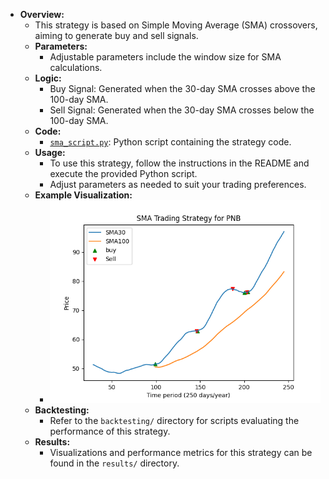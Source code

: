 - **Overview:**
    - This strategy is based on Simple Moving Average (SMA) crossovers, aiming to generate buy and sell signals.
  - **Parameters:**
    - Adjustable parameters include the window size for SMA calculations.
  - **Logic:**
    - Buy Signal: Generated when the 30-day SMA crosses above the 100-day SMA.
    - Sell Signal: Generated when the 30-day SMA crosses below the 100-day SMA.
  - **Code:**
    - [`sma_script.py`](strategies/SMA/sma_script.py): Python script containing the strategy code.
  - **Usage:**
    - To use this strategy, follow the instructions in the README and execute the provided Python script.
    - Adjust parameters as needed to suit your trading preferences.
  - **Example Visualization:**
    - ![SMA Strategy Example](strategies/SMA/sma_strategy_example.png)
  - **Backtesting:**
    - Refer to the `backtesting/` directory for scripts evaluating the performance of this strategy.
  - **Results:**
    - Visualizations and performance metrics for this strategy can be found in the `results/` directory.